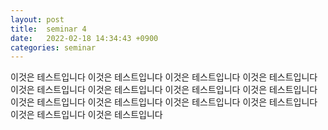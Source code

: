 ```yaml
---
layout: post
title:  seminar 4
date:   2022-02-18 14:34:43 +0900
categories: seminar
---
```


이것은 테스트입니다
이것은 테스트입니다
이것은 테스트입니다
이것은 테스트입니다
이것은 테스트입니다
이것은 테스트입니다
이것은 테스트입니다
이것은 테스트입니다
이것은 테스트입니다
이것은 테스트입니다
이것은 테스트입니다
이것은 테스트입니다
이것은 테스트입니다
이것은 테스트입니다